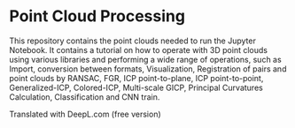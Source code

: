 # Point Cloud Processing

This repository contains the point clouds needed to run the Jupyter Notebook. It contains a tutorial on how to operate with 3D point clouds using various libraries and performing a wide range of operations, such as Import, conversion between formats, Visualization, Registration of pairs and point clouds by RANSAC, FGR, ICP point-to-plane, ICP point-to-point, Generalized-ICP, Colored-ICP, Multi-scale GICP, Principal Curvatures Calculation, Classification and CNN train.

Translated with DeepL.com (free version)
